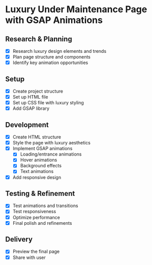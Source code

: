 # Luxury Under Maintenance Page with GSAP Animations

## Research & Planning
- [x] Research luxury design elements and trends
- [x] Plan page structure and components
- [x] Identify key animation opportunities

## Setup
- [x] Create project structure
- [x] Set up HTML file
- [x] Set up CSS file with luxury styling
- [x] Add GSAP library

## Development
- [x] Create HTML structure
- [x] Style the page with luxury aesthetics
- [x] Implement GSAP animations
  - [x] Loading/entrance animations
  - [x] Hover animations
  - [x] Background effects
  - [x] Text animations
- [x] Add responsive design

## Testing & Refinement
- [x] Test animations and transitions
- [x] Test responsiveness
- [x] Optimize performance
- [x] Final polish and refinements

## Delivery
- [x] Preview the final page
- [x] Share with user